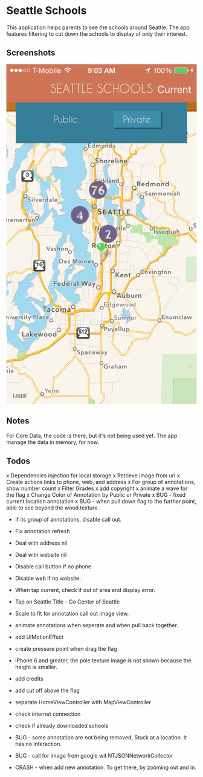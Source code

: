 # Seattle Schools
This application helps parents to see the schools around Seattle. The app features filtering to cut down the schools to display of only their interest.

## Screenshots
![screenshot](https://raw.githubusercontent.com/naterhat/seattleschools/master/screenshots/screenshot1.PNG)

## Notes
For Core Data, the code is there, but it's not being used yet. The app manage the data in memory, for now.

## Todos
x Dependencies injection for local storage
x Retrieve image from url
x Create actions links to phone, web, and address
x For group of annotations, show number count
x Filter Grades
x add copyright
x animate a wave for the flag
x Change Color of Annotation by Public or Private
x BUG - fixed current location annotation
x BUG - when pull down flag to the further point, able to see beyond the wood texture.

- If its group of annotations, disable call out.
- Fix annotation refresh
- Deal with address nil
- Deal with website nil
- Disable call button if no phone
- Disable web if no website.
- When tap current, check if out of area and display error.
- Tap on Seattle Title - Go Center of Seattle
- Scale to fit for annotation call out image view.
- animate annotations when seperate and when pull back together.
- add UIMotionEffect
- create pressure point when drag the flag
- iPhone 6 and greater, the pole texture image is not shown because the height is smaller.
- add credits
- add cut off above the flag
- separate HomeViewController with MapViewController
- check internet connection
- check if already  downloaded schools 


- BUG - some annotation are not being removed, Stuck at a location. It has no interaction.
- BUG - call for image from google wit NTJSONNetworkCollector
- CRASH - when add new annotation. To get there, by zooming out and in.
